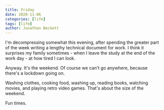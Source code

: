 ```yaml
---
title: Friday
date: 2020-11-06
categories: [life]
tags: [life]
author: Jonathan Beckett
---
```


I'm decompressing somewhat this evening, after spending the greater part of the week writing a lengthy technical document for work. I think it surprises my family sometimes - when I leave the study at the end of the work day - at how tired I can look.

Anyway. It's the weekend. Of course we can't go anywhere, because there's a lockdown going on.

Washing clothes, cooking food, washing up, reading books, watching movies, and playing retro video games. That's about the size of the weekend.

Fun times.